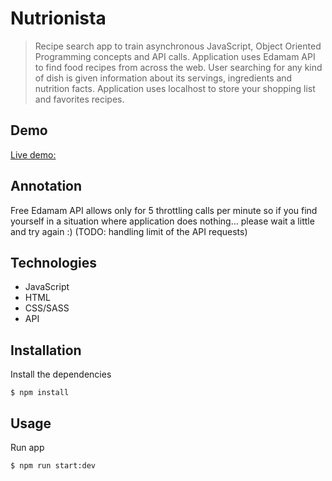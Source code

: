 # Nutrionista

> Recipe search app to train asynchronous JavaScript, Object Oriented Programming concepts and API calls.
> Application uses Edamam API to find food recipes from across the web. User searching for any kind of dish is given information about its servings, ingredients and nutrition facts. Application uses localhost to store your shopping list and favorites recipes.

## Demo

[Live demo:](https://marlucz.github.io/nutrionista/dist/index.html)

## Annotation

Free Edamam API allows only for 5 throttling calls per minute so if you find yourself in a situation where application does nothing... please wait a little and try again :) (TODO: handling limit of the API requests)

## Technologies

- JavaScript
- HTML
- CSS/SASS
- API

## Installation

Install the dependencies

```$xslt
$ npm install
```

## Usage

Run app

```$xslt
$ npm run start:dev
```
